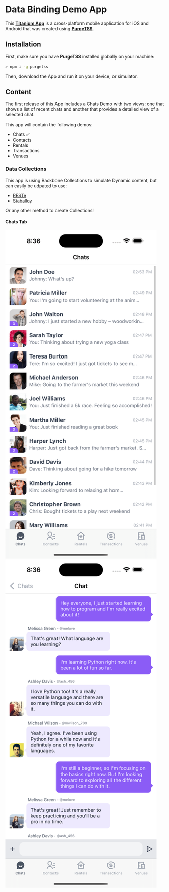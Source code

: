 # Data Binding Demo App

This [**Titanium App**](https://titaniumsdk.com) is a cross-platform mobile application for iOS and Android that was created using [**PurgeTSS**](https://purgetss.com).

## Installation
First, make sure you have **PurgeTSS** installed globally on your machine:
```bash
> npm i -g purgetss
```
Then, download the App and run it on your device, or simulator.

## Content
The first release of this App includes a Chats Demo with two views: one that shows a list of recent chats and another that provides a detailed view of a selected chat.

This app will contain the following demos:
- Chats ✅
- Contacts
- Rentals
- Transactions
- Venues

### Data Collections
This app is using Backbone Collections to simulate Dynamic content, but can easily be udpated to use:
- [RESTe](https://github.com/jasonkneen/RESTe)
- [Staballoy](https://github.com/Topener/staballoy)

Or any other method to create Collections!

#### Chats Tab
<img src="./purgetss/images/1.png" width="480" alt="iOS Tab: Chats 1">

<img src="./purgetss/images/2.png" width="480" alt="iOS Tab: Chats 2">
